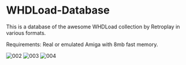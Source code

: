 # WHDLoad-Database
This is a database of the awesome WHDLoad collection by Retroplay in various formats.

Requirements: Real or emulated Amiga with 8mb fast memory.


![002](https://user-images.githubusercontent.com/71010565/215334863-7ae5f917-491b-4609-a6ed-43626729b7bf.png)
![003](https://user-images.githubusercontent.com/71010565/215334865-36d04406-5e05-4fd5-8b59-6e9460e1485e.png)
![004](https://user-images.githubusercontent.com/71010565/215334866-3d0d1f39-9dc5-4162-98d5-93a25c566dd2.png)
